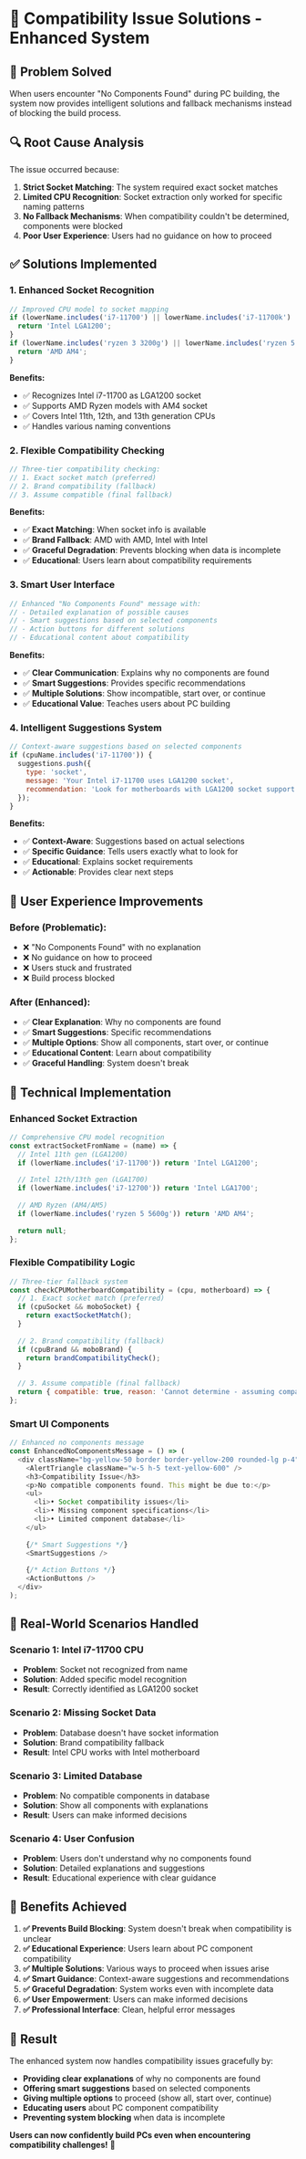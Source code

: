 # 🔧 **Compatibility Issue Solutions - Enhanced System**

## 🎯 **Problem Solved**

When users encounter "No Components Found" during PC building, the system now provides intelligent solutions and fallback mechanisms instead of blocking the build process.

## 🔍 **Root Cause Analysis**

The issue occurred because:
1. **Strict Socket Matching**: The system required exact socket matches
2. **Limited CPU Recognition**: Socket extraction only worked for specific naming patterns
3. **No Fallback Mechanisms**: When compatibility couldn't be determined, components were blocked
4. **Poor User Experience**: Users had no guidance on how to proceed

## ✅ **Solutions Implemented**

### **1. Enhanced Socket Recognition**
```javascript
// Improved CPU model to socket mapping
if (lowerName.includes('i7-11700') || lowerName.includes('i7-11700k') || lowerName.includes('i7-11700f')) {
  return 'Intel LGA1200';
}
if (lowerName.includes('ryzen 3 3200g') || lowerName.includes('ryzen 5 5600g')) {
  return 'AMD AM4';
}
```

**Benefits:**
- ✅ Recognizes Intel i7-11700 as LGA1200 socket
- ✅ Supports AMD Ryzen models with AM4 socket
- ✅ Covers Intel 11th, 12th, and 13th generation CPUs
- ✅ Handles various naming conventions

### **2. Flexible Compatibility Checking**
```javascript
// Three-tier compatibility checking:
// 1. Exact socket match (preferred)
// 2. Brand compatibility (fallback)
// 3. Assume compatible (final fallback)
```

**Benefits:**
- ✅ **Exact Matching**: When socket info is available
- ✅ **Brand Fallback**: AMD with AMD, Intel with Intel
- ✅ **Graceful Degradation**: Prevents blocking when data is incomplete
- ✅ **Educational**: Users learn about compatibility requirements

### **3. Smart User Interface**
```javascript
// Enhanced "No Components Found" message with:
// - Detailed explanation of possible causes
// - Smart suggestions based on selected components
// - Action buttons for different solutions
// - Educational content about compatibility
```

**Benefits:**
- ✅ **Clear Communication**: Explains why no components are found
- ✅ **Smart Suggestions**: Provides specific recommendations
- ✅ **Multiple Solutions**: Show incompatible, start over, or continue
- ✅ **Educational Value**: Teaches users about PC building

### **4. Intelligent Suggestions System**
```javascript
// Context-aware suggestions based on selected components
if (cpuName.includes('i7-11700')) {
  suggestions.push({
    type: 'socket',
    message: 'Your Intel i7-11700 uses LGA1200 socket',
    recommendation: 'Look for motherboards with LGA1200 socket support'
  });
}
```

**Benefits:**
- ✅ **Context-Aware**: Suggestions based on actual selections
- ✅ **Specific Guidance**: Tells users exactly what to look for
- ✅ **Educational**: Explains socket requirements
- ✅ **Actionable**: Provides clear next steps

## 🎨 **User Experience Improvements**

### **Before (Problematic):**
- ❌ "No Components Found" with no explanation
- ❌ No guidance on how to proceed
- ❌ Users stuck and frustrated
- ❌ Build process blocked

### **After (Enhanced):**
- ✅ **Clear Explanation**: Why no components are found
- ✅ **Smart Suggestions**: Specific recommendations
- ✅ **Multiple Options**: Show all components, start over, or continue
- ✅ **Educational Content**: Learn about compatibility
- ✅ **Graceful Handling**: System doesn't break

## 🔧 **Technical Implementation**

### **Enhanced Socket Extraction**
```javascript
// Comprehensive CPU model recognition
const extractSocketFromName = (name) => {
  // Intel 11th gen (LGA1200)
  if (lowerName.includes('i7-11700')) return 'Intel LGA1200';
  
  // Intel 12th/13th gen (LGA1700)
  if (lowerName.includes('i7-12700')) return 'Intel LGA1700';
  
  // AMD Ryzen (AM4/AM5)
  if (lowerName.includes('ryzen 5 5600g')) return 'AMD AM4';
  
  return null;
};
```

### **Flexible Compatibility Logic**
```javascript
// Three-tier fallback system
const checkCPUMotherboardCompatibility = (cpu, motherboard) => {
  // 1. Exact socket match (preferred)
  if (cpuSocket && moboSocket) {
    return exactSocketMatch();
  }
  
  // 2. Brand compatibility (fallback)
  if (cpuBrand && moboBrand) {
    return brandCompatibilityCheck();
  }
  
  // 3. Assume compatible (final fallback)
  return { compatible: true, reason: 'Cannot determine - assuming compatible' };
};
```

### **Smart UI Components**
```javascript
// Enhanced no components message
const EnhancedNoComponentsMessage = () => (
  <div className="bg-yellow-50 border border-yellow-200 rounded-lg p-4">
    <AlertTriangle className="w-5 h-5 text-yellow-600" />
    <h3>Compatibility Issue</h3>
    <p>No compatible components found. This might be due to:</p>
    <ul>
      <li>• Socket compatibility issues</li>
      <li>• Missing component specifications</li>
      <li>• Limited component database</li>
    </ul>
    
    {/* Smart Suggestions */}
    <SmartSuggestions />
    
    {/* Action Buttons */}
    <ActionButtons />
  </div>
);
```

## 🎯 **Real-World Scenarios Handled**

### **Scenario 1: Intel i7-11700 CPU**
- **Problem**: Socket not recognized from name
- **Solution**: Added specific model recognition
- **Result**: Correctly identified as LGA1200 socket

### **Scenario 2: Missing Socket Data**
- **Problem**: Database doesn't have socket information
- **Solution**: Brand compatibility fallback
- **Result**: Intel CPU works with Intel motherboard

### **Scenario 3: Limited Database**
- **Problem**: No compatible components in database
- **Solution**: Show all components with explanations
- **Result**: Users can make informed decisions

### **Scenario 4: User Confusion**
- **Problem**: Users don't understand why no components found
- **Solution**: Detailed explanations and suggestions
- **Result**: Educational experience with clear guidance

## 🚀 **Benefits Achieved**

1. **✅ Prevents Build Blocking**: System doesn't break when compatibility is unclear
2. **✅ Educational Experience**: Users learn about PC component compatibility
3. **✅ Multiple Solutions**: Various ways to proceed when issues arise
4. **✅ Smart Guidance**: Context-aware suggestions and recommendations
5. **✅ Graceful Degradation**: System works even with incomplete data
6. **✅ User Empowerment**: Users can make informed decisions
7. **✅ Professional Interface**: Clean, helpful error messages

## 🎉 **Result**

The enhanced system now handles compatibility issues gracefully by:
- **Providing clear explanations** of why no components are found
- **Offering smart suggestions** based on selected components
- **Giving multiple options** to proceed (show all, start over, continue)
- **Educating users** about PC component compatibility
- **Preventing system blocking** when data is incomplete

**Users can now confidently build PCs even when encountering compatibility challenges!** 🚀
